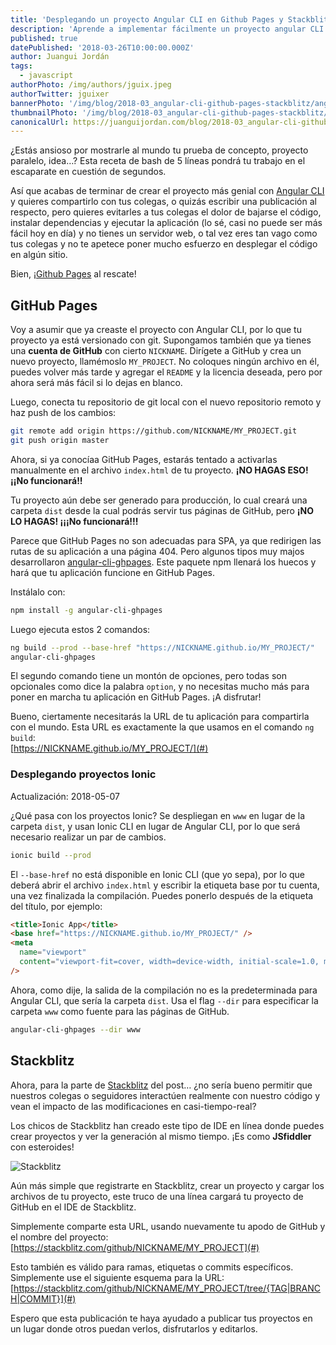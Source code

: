 ```yaml
---
title: 'Desplegando un proyecto Angular CLI en Github Pages y Stackblitz'
description: 'Aprende a implementar fácilmente un proyecto angular CLI en Github Pages, así como a compartir una versión en live edit mode con Stackblitz'
published: true
datePublished: '2018-03-26T10:00:00.000Z'
author: Juangui Jordán
tags:
  - javascript
authorPhoto: /img/authors/jguix.jpeg
authorTwitter: jguixer
bannerPhoto: '/img/blog/2018-03_angular-cli-github-pages-stackblitz/angular-cli-github-pages-stackblitz.jpg'
thumbnailPhoto: '/img/blog/2018-03_angular-cli-github-pages-stackblitz/angular-cli-github-pages-stackblitz.jpg'
canonicalUrl: https://juanguijordan.com/blog/2018-03_angular-cli-github-pages-stackblitz
---
```


¿Estás ansioso por mostrarle al mundo tu prueba de concepto, proyecto paralelo, idea…?
Esta receta de bash de 5 líneas pondrá tu trabajo en el escaparate en cuestión de segundos.

Así que acabas de terminar de crear el proyecto más genial con [Angular CLI](https://cli.angular.io/) y quieres compartirlo con tus colegas, o quizás escribir una publicación al respecto, pero quieres evitarles a tus colegas el dolor de bajarse el código, instalar dependencias y ejecutar la aplicación (lo sé, casi no puede ser más fácil hoy en día) y no tienes un servidor web, o tal vez eres tan vago como tus colegas y no te apetece poner mucho esfuerzo en desplegar el código en algún sitio.

Bien, ¡[Github Pages](https://pages.github.com/) al rescate!

## GitHub Pages

Voy a asumir que ya creaste el proyecto con Angular CLI, por lo que tu proyecto ya está versionado con git.
Supongamos también que ya tienes una **cuenta de GitHub** con cierto `NICKNAME`.
Dirígete a GitHub y crea un nuevo proyecto, llamémoslo `MY_PROJECT`.
No coloques ningún archivo en él, puedes volver más tarde y agregar el `README` y la licencia deseada,
pero por ahora será más fácil si lo dejas en blanco.

Luego, conecta tu repositorio de git local con el nuevo repositorio remoto y haz push de los cambios:

```bash
git remote add origin https://github.com/NICKNAME/MY_PROJECT.git
git push origin master
```

Ahora, si ya conocíaa GitHub Pages, estarás tentado a activarlas manualmente en el archivo `index.html` de tu proyecto.
**¡NO HAGAS ESO! ¡¡No funcionará!!**

Tu proyecto aún debe ser generado para producción,
lo cual creará una carpeta `dist` desde la cual podrás servir tus páginas de GitHub, pero **¡NO LO HAGAS! ¡¡¡No funcionará!!!**

Parece que GitHub Pages no son adecuadas para SPA, ya que redirigen las rutas de su aplicación a una página 404.
Pero algunos tipos muy majos desarrollaron [angular-cli-ghpages](https://www.npmjs.com/package/angular-cli-ghpages).
Este paquete npm llenará los huecos y hará que tu aplicación funcione en GitHub Pages.

Instálalo con:

```bash
npm install -g angular-cli-ghpages
```

Luego ejecuta estos 2 comandos:

```bash
ng build --prod --base-href "https://NICKNAME.github.io/MY_PROJECT/"
angular-cli-ghpages
```

El segundo comando tiene un montón de opciones, pero todas son opcionales como dice la palabra `option`,
y no necesitas mucho más para poner en marcha tu aplicación en GitHub Pages. ¡A disfrutar!

Bueno, ciertamente necesitarás la URL de tu aplicación para compartirla con el mundo.
Esta URL es exactamente la que usamos en el comando `ng build`:  
[https://NICKNAME.github.io/MY_PROJECT/](#)

### Desplegando proyectos Ionic

Actualización: 2018-05-07

¿Qué pasa con los proyectos Ionic?
Se despliegan en `www` en lugar de la carpeta `dist`, y usan Ionic CLI en lugar de Angular CLI,
por lo que será necesario realizar un par de cambios.

```bash
ionic build --prod
```

El `--base-href` no está disponible en Ionic CLI (que yo sepa),
por lo que deberá abrir el archivo `index.html` y escribir la etiqueta base por tu cuenta, una vez finalizada la compilación.
Puedes ponerlo después de la etiqueta del título, por ejemplo:

```html
<title>Ionic App</title>
<base href="https://NICKNAME.github.io/MY_PROJECT/" />
<meta
  name="viewport"
  content="viewport-fit=cover, width=device-width, initial-scale=1.0, minimum-scale=1.0, maximum-scale=1.0, user-scalable=no"
/>
```

Ahora, como dije, la salida de la compilación no es la predeterminada para Angular CLI, que sería la carpeta `dist`.
Usa el flag `--dir` para especificar la carpeta `www` como fuente para las páginas de GitHub.

```bash
angular-cli-ghpages --dir www
```

## Stackblitz

Ahora, para la parte de [Stackblitz](https://stackblitz.com/) del post… ¿no sería bueno permitir que nuestros colegas o seguidores interactúen realmente con nuestro código y vean el impacto de las modificaciones en casi-tiempo-real?

Los chicos de Stackblitz han creado este tipo de IDE en línea donde puedes crear proyectos y ver la generación al mismo tiempo.
¡Es como **JSfiddler** con esteroides!

![Stackblitz](/img/blog/2018-03_angular-cli-github-pages-stackblitz/stackblitz.png)

Aún más simple que registrarte en Stackblitz, crear un proyecto y cargar los archivos de tu proyecto,
este truco de una línea cargará tu proyecto de GitHub en el IDE de Stackblitz.

Simplemente comparte esta URL, usando nuevamente tu apodo de GitHub y el nombre del proyecto:  
[https://stackblitz.com/github/NICKNAME/MY_PROJECT](#)

Esto también es válido para ramas, etiquetas o commits específicos. Simplemente use el siguiente esquema para la URL:  
[https://stackblitz.com/github/NICKNAME/MY_PROJECT/tree/{TAG|BRANCH|COMMIT}](#)

Espero que esta publicación te haya ayudado a publicar tus proyectos en un lugar donde otros puedan verlos, disfrutarlos y editarlos.
